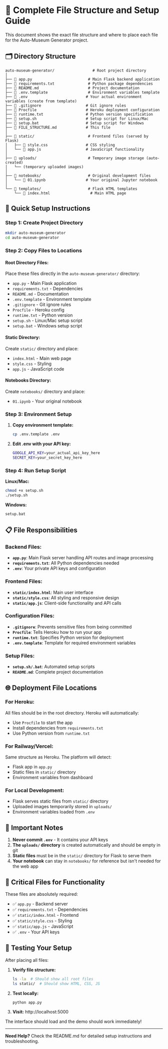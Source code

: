 # 📁 Complete File Structure and Setup Guide

This document shows the exact file structure and where to place each file for the Auto-Museum Generator project.

## 🗂️ Directory Structure

```
auto-museum-generator/                 # Root project directory
│
├── 📄 app.py                         # Main Flask backend application
├── 📄 requirements.txt               # Python package dependencies
├── 📄 README.md                      # Project documentation
├── 📄 .env.template                  # Environment variables template
├── 📄 .env                          # Your actual environment variables (create from template)
├── 📄 .gitignore                    # Git ignore rules
├── 📄 Procfile                      # Heroku deployment configuration
├── 📄 runtime.txt                   # Python version specification
├── 📄 setup.sh                      # Setup script for Linux/Mac
├── 📄 setup.bat                     # Setup script for Windows
├── 📄 FILE_STRUCTURE.md             # This file
│
├── 📁 static/                        # Frontend files (served by Flask)
│   ├── 📄 style.css                 # CSS styling
│   └── 📄 app.js                    # JavaScript functionality
│
├── 📁 uploads/                       # Temporary image storage (auto-created)
│   └── (temporary uploaded images)
│
├── 📁 notebooks/                     # Original development files
│   └── 📄 01.ipynb                  # Your original Jupyter notebook
│
└── 📁 templates/                     # Flask HTML templates
    └── 📄 index.html                  # Main HTML page
```

## 🚀 Quick Setup Instructions

### Step 1: Create Project Directory
```bash
mkdir auto-museum-generator
cd auto-museum-generator
```

### Step 2: Copy Files to Locations

#### Root Directory Files:
Place these files directly in the `auto-museum-generator/` directory:
- `app.py` - Main Flask application
- `requirements.txt` - Dependencies
- `README.md` - Documentation  
- `.env.template` - Environment template
- `.gitignore` - Git ignore rules
- `Procfile` - Heroku config
- `runtime.txt` - Python version
- `setup.sh` - Linux/Mac setup script
- `setup.bat` - Windows setup script

#### Static Directory:
Create `static/` directory and place:
- `index.html` - Main web page
- `style.css` - Styling
- `app.js` - JavaScript code

#### Notebooks Directory:
Create `notebooks/` directory and place:
- `01.ipynb` - Your original notebook

### Step 3: Environment Setup

1. **Copy environment template:**
   ```bash
   cp .env.template .env
   ```

2. **Edit .env with your API key:**
   ```bash
   GOOGLE_API_KEY=your_actual_api_key_here
   SECRET_KEY=your_secret_key_here
   ```

### Step 4: Run Setup Script

**Linux/Mac:**
```bash
chmod +x setup.sh
./setup.sh
```

**Windows:**
```cmd
setup.bat
```

## 📋 File Responsibilities

### Backend Files:
- **`app.py`**: Main Flask server handling API routes and image processing
- **`requirements.txt`**: All Python dependencies needed
- **`.env`**: Your private API keys and configuration

### Frontend Files:
- **`static/index.html`**: Main user interface
- **`static/style.css`**: All styling and responsive design
- **`static/app.js`**: Client-side functionality and API calls

### Configuration Files:
- **`.gitignore`**: Prevents sensitive files from being committed
- **`Procfile`**: Tells Heroku how to run your app
- **`runtime.txt`**: Specifies Python version for deployment
- **`.env.template`**: Template for required environment variables

### Setup Files:
- **`setup.sh/.bat`**: Automated setup scripts
- **`README.md`**: Complete project documentation

## 🌐 Deployment File Locations

### For Heroku:
All files should be in the root directory. Heroku will automatically:
- Use `Procfile` to start the app
- Install dependencies from `requirements.txt`
- Use Python version from `runtime.txt`

### For Railway/Vercel:
Same structure as Heroku. The platform will detect:
- Flask app in `app.py`
- Static files in `static/` directory
- Environment variables from dashboard

### For Local Development:
- Flask serves static files from `static/` directory
- Uploaded images temporarily stored in `uploads/`
- Environment variables loaded from `.env`

## 🔧 Important Notes

1. **Never commit `.env`** - It contains your API keys
2. **The `uploads/` directory** is created automatically and should be empty in git
3. **Static files** must be in the `static/` directory for Flask to serve them
4. **Your notebook** can stay in `notebooks/` for reference but isn't needed for the web app

## 🚨 Critical Files for Functionality

These files are absolutely required:
- ✅ `app.py` - Backend server
- ✅ `requirements.txt` - Dependencies
- ✅ `static/index.html` - Frontend
- ✅ `static/style.css` - Styling
- ✅ `static/app.js` - JavaScript
- ✅ `.env` - Your API keys

## 📱 Testing Your Setup

After placing all files:

1. **Verify file structure:**
   ```bash
   ls -la  # Should show all root files
   ls static/  # Should show HTML, CSS, JS
   ```

2. **Test locally:**
   ```bash
   python app.py
   ```

3. **Visit:** http://localhost:5000

The interface should load and the demo should work immediately!

---

**Need Help?** Check the README.md for detailed setup instructions and troubleshooting.